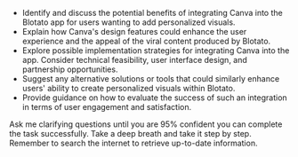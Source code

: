- Identify and discuss the potential benefits of integrating Canva into the Blotato app for users wanting to add personalized visuals.
- Explain how Canva's design features could enhance the user experience and the appeal of the viral content produced by Blotato.
- Explore possible implementation strategies for integrating Canva into the app. Consider technical feasibility, user interface design, and partnership opportunities.
- Suggest any alternative solutions or tools that could similarly enhance users' ability to create personalized visuals within Blotato.
- Provide guidance on how to evaluate the success of such an integration in terms of user engagement and satisfaction.

Ask me clarifying questions until you are 95% confident you can complete the task successfully. Take a deep breath and take it step by step. Remember to search the internet to retrieve up-to-date information.